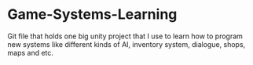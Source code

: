 # Game-Systems-Learning
Git file that holds one big unity project that I use to learn how to program new systems like different kinds of AI, inventory system, dialogue, shops, maps and etc.
